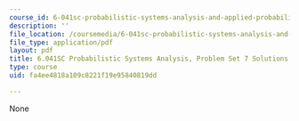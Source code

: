 ```yaml
---
course_id: 6-041sc-probabilistic-systems-analysis-and-applied-probability-fall-2013
description: ''
file_location: /coursemedia/6-041sc-probabilistic-systems-analysis-and-applied-probability-fall-2013/fa4ee4818a109c8221f19e95840819dd_MIT6_041SCF13_assn07_sol.pdf
file_type: application/pdf
layout: pdf
title: 6.041SC Probabilistic Systems Analysis, Problem Set 7 Solutions
type: course
uid: fa4ee4818a109c8221f19e95840819dd

---
```

None